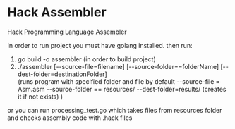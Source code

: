 # Hack Assembler
Hack Programming Language Assembler

In order to run project you must have golang installed.
then run:
1. go build -o assembler (in order to build project)
2. ./assembler [--source-file=filename] [--source-folder==folderName] [--dest-folder=destinationFolder]  
(runs program with specified folder and file
by default 
--source-file = Asm.asm
--source-folder == resources/
--dest-folder=results/ (creates it if not exists)
) 

or you can run processing_test.go which takes files from resources folder and checks assembly code with .hack files